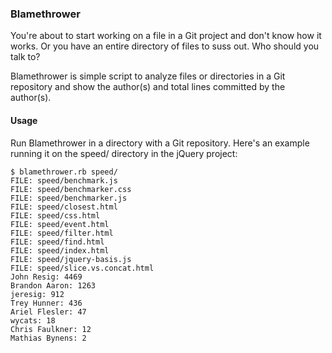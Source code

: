 ### Blamethrower

You're about to start working on a file in a Git project and don't know how it works. Or you have an entire directory of files to suss out. Who should you talk to?

Blamethrower is simple script to analyze files or directories in a Git repository and show the author(s) and total lines committed by the author(s).

#### Usage
Run Blamethrower in a directory with a Git repository. Here's an example running it on the speed/ directory in the jQuery project:

```
$ blamethrower.rb speed/
FILE: speed/benchmark.js
FILE: speed/benchmarker.css
FILE: speed/benchmarker.js
FILE: speed/closest.html
FILE: speed/css.html
FILE: speed/event.html
FILE: speed/filter.html
FILE: speed/find.html
FILE: speed/index.html
FILE: speed/jquery-basis.js
FILE: speed/slice.vs.concat.html
John Resig: 4469
Brandon Aaron: 1263
jeresig: 912
Trey Hunner: 436
Ariel Flesler: 47
wycats: 18
Chris Faulkner: 12
Mathias Bynens: 2
```
